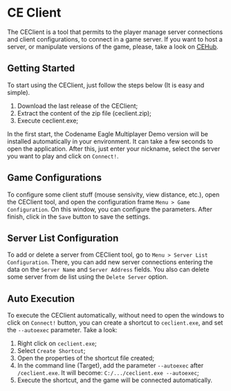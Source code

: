 # CE Client

The CEClient is a tool that permits to the player manage server connections and client configurations, to connect in a game server. If you want to host a server, or manipulate versions of the game, please, take a look on [CEHub](https://github.com/vinibiavatti1/CEHub).

## Getting Started

To start using the CEClient, just follow the steps below (It is easy and simple).

1. Download the last release of the CEClient;
2. Extract the content of the zip file (ceclient.zip);
3. Execute ceclient.exe;

In the first start, the Codename Eagle Multiplayer Demo version will be installed automatically in your environment. It can take a few seconds to open the application. After this, just enter your nickname, select the server you want to play and click on `Connect!`.

## Game Configurations

To configure some client stuff (mouse sensivity, view distance, etc.), open the CEClient tool, and open the configuration frame `Menu > Game Configuration`. On this window, you can configure the parameters. After finish, click in the `Save` button to save the settings.

## Server List Configuration

To add or delete a server from CEClient tool, go to `Menu > Server List Configuration`. There, you can add new server connections entering the data on the `Server Name` and `Server Address` fields. You also can delete some server from de list using the `Delete Server` option.

## Auto Execution

To execute the CEClient automatically, without need to open the windows to click on `Connect!` button, you can create a shortcut to `ceclient.exe`, and set the `--autoexec` parameter. Take a look:

1. Right click on `ceclient.exe`;
2. Select `Create Shortcut`;
3. Open the properties of the shortcut file created;
4. In the command line (Target), add the parameter `--autoexec` after `/ceclient.exe`. It will become: `C:/.../ceclient.exe --autoexec`;
5. Execute the shortcut, and the game will be connected automatically.
